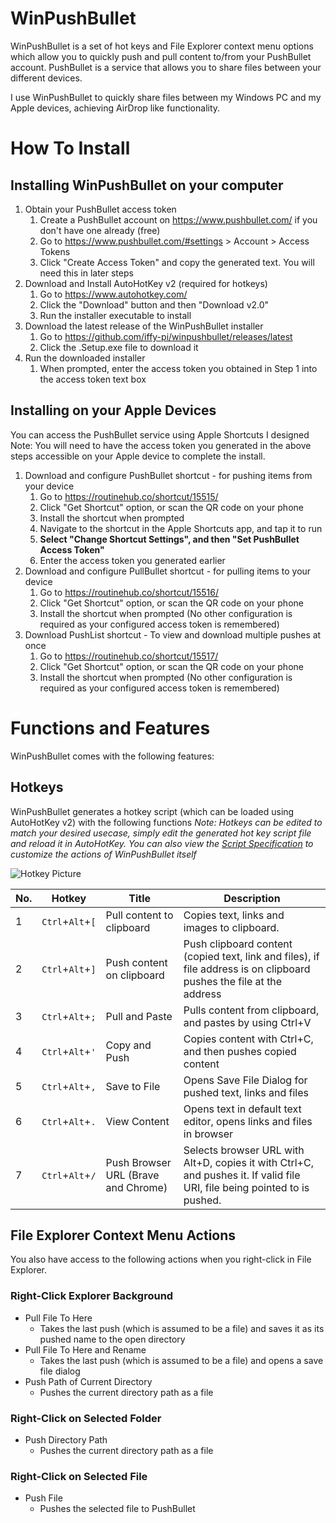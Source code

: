 # WinPushBullet
WinPushBullet is a set of hot keys and File Explorer context menu options which allow you to quickly push and pull content to/from your PushBullet account.
PushBullet is a service that allows you to share files between your different devices.

I use WinPushBullet to quickly share files between my Windows PC and my Apple devices, achieving AirDrop like functionality.

# How To Install
## Installing WinPushBullet on your computer
1. Obtain your PushBullet access token
    1. Create a PushBullet account on https://www.pushbullet.com/ if you  don't have one already (free)
    2. Go to https://www.pushbullet.com/#settings > Account > Access Tokens
    3. Click "Create Access Token" and copy the generated text. You will need this in later steps
2. Download and Install AutoHotKey v2 (required for hotkeys)
    1. Go to https://www.autohotkey.com/
    2. Click the "Download" button and then "Download v2.0"
    3. Run the installer executable to install 
3. Download the latest release of the WinPushBullet installer
    1. Go to https://github.com/iffy-pi/winpushbullet/releases/latest
    2. Click the .Setup.exe file to download it
4. Run the downloaded installer
    1. When prompted, enter the access token you obtained in Step 1 into the access token text box

## Installing on your Apple Devices
You can access the PushBullet service using Apple Shortcuts I designed
Note: You will need to have the access token you generated in the above steps accessible on your Apple device to complete the install.

1. Download and configure PushBullet shortcut - for pushing items from your device
    1. Go to https://routinehub.co/shortcut/15515/
    2. Click "Get Shortcut" option, or scan the QR code on your phone
    3. Install the shortcut when prompted
    4. Navigate to the shortcut in the Apple Shortcuts app, and tap it to run
    5. **Select "Change Shortcut Settings", and then "Set PushBullet Access Token"**
    6. Enter the access token you generated earlier
2. Download and configure PullBullet shortcut - for pulling items to your device
    1. Go to https://routinehub.co/shortcut/15516/
    2. Click "Get Shortcut" option, or scan the QR code on your phone
    3. Install the shortcut when prompted (No other configuration is required as your configured access token is remembered)
3. Download PushList shortcut - To view and download multiple pushes at once
    1. Go to https://routinehub.co/shortcut/15517/
    2. Click "Get Shortcut" option, or scan the QR code on your phone
    3. Install the shortcut when prompted (No other configuration is required as your configured access token is remembered) 

# Functions and Features
WinPushBullet comes with the following features:

## Hotkeys 
WinPushBullet generates a hotkey script (which can be loaded using AutoHotKey v2) with the following functions
_Note: Hotkeys can be edited to match your desired usecase, simply edit the generated hot key script file and reload it in AutoHotKey. You can also view the [Script Specification](#script-specification) to customize the actions of WinPushBullet itself_

![Hotkey Picture](/docs/media/hotkey_picture.png?raw=true "Hotkey Picture")

| No. | Hotkey           | Title                               | Description                                                                                                               |
|-----|------------------|-------------------------------------|---------------------------------------------------------------------------------------------------------------------------|
| 1   | `Ctrl`+`Alt`+`[` | Pull content to clipboard           | Copies text, links and images to clipboard.                                                                               |
| 2   | `Ctrl`+`Alt`+`]` | Push content on clipboard           | Push clipboard content (copied text, link and files), if file address is on clipboard pushes the file at the address      |
| 3   | `Ctrl`+`Alt`+`;` | Pull and Paste                      | Pulls content from clipboard, and pastes by using Ctrl+V                                                                  |
| 4   | `Ctrl`+`Alt`+`'` | Copy and Push                       | Copies content with Ctrl+C, and then pushes copied content                                                                |
| 5   | `Ctrl`+`Alt`+`,` | Save to File                        | Opens Save File Dialog for pushed text, links and files                                                                   |
| 6   | `Ctrl`+`Alt`+`.` | View Content                        | Opens text in default text editor, opens links and files in browser                                                       |
| 7   | `Ctrl`+`Alt`+`/` | Push Browser URL (Brave and Chrome) | Selects browser URL with Alt+D, copies it with Ctrl+C, and pushes it. If valid file URI, file being pointed to is pushed. |

## File Explorer Context Menu Actions
You also have access to the following actions when you right-click in File Explorer.

### Right-Click Explorer Background
- Pull File To Here
  - Takes the last push (which is assumed to be a file) and saves it as its pushed name to the open directory
- Pull File To Here and Rename
  - Takes the last push (which is assumed to be a file) and opens a save file dialog
- Push Path of Current Directory
  - Pushes the current directory path as a file

### Right-Click on Selected Folder
- Push Directory Path
  - Pushes the current directory path as a file

### Right-Click on Selected File
- Push File
  - Pushes the selected file to PushBullet